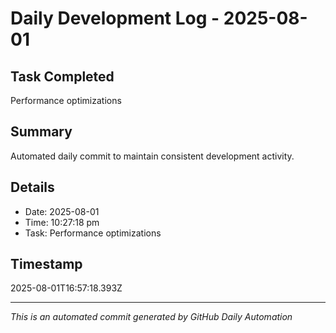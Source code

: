 # Daily Development Log - 2025-08-01

## Task Completed
Performance optimizations

## Summary
Automated daily commit to maintain consistent development activity.

## Details
- Date: 2025-08-01
- Time: 10:27:18 pm
- Task: Performance optimizations

## Timestamp
2025-08-01T16:57:18.393Z

---
*This is an automated commit generated by GitHub Daily Automation*
